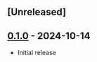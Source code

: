 ## [Unreleased]

## [0.1.0](https://github.com/sue445/ruby_header_parser/releases/tag/v0.1.0) - 2024-10-14

- Initial release
